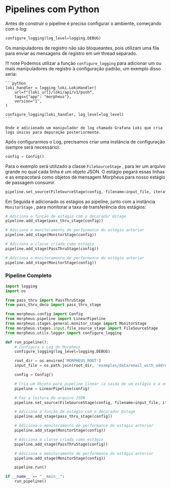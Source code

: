 # Pipelines com Python

Antes de construir o pipeline é preciso configurar o ambiente, começando com o log:

```py
configure_logging(log_level=logging.DEBUG)
```

Os manipuladores de registro não são bloqueantes, pois utilizam uma fila para enviar as mensagens de registro em um thread separado.

!!! note
    Podemos utilizar a função `configure_logging` para adicionar um ou mais manipuladores de registro à configuração padrão, um exemplo disso seria:

    ```python
    loki_handler = logging_loki.LokiHandler(
        url=f"{loki_url}/loki/api/v1/push",
        tags={"app": "morpheus"},
        version="1",
    )

    configure_logging(loki_handler, log_level=log_level)
    ```

    Onde é adicionado um manipulador de log chamado Grafana Loki que cria logs únicos para depuração posteriormente.

Após configurarmos o Log, precisamos criar uma instância de configuração (sempre será necessário):

```py
config = Config()
```

Para o exemplo será utilizado a classe `FileSourceStage` , para ler um arquivo grande no qual cada linha é um objeto JSON. O estágio pegará essas linhas e as empacotará como objetos de mensagem Morpheus para nosso estágio de passagem consumir.

```py
pipeline.set_source(FileSourceStage(config, filename=input_file, iterative=False))
```

Em Seguida é adicionado os estágios ao pipeline, junto com a instância ``MonitorStage`` , para monitorar a taxa de transferência dos estágios:

```py
# Adiciona a função de estágio com o decorador @stage
pipeline.add_stage(pass_thru_stage(config))

# Adiciona o monitoramento de performance do estágio anterior
pipeline.add_stage(MonitorStage(config))

# Adiciona a classe criada como estágio
pipeline.add_stage(PassThruStage(config))

# Adiciona o monitoramento de performance do estágio anterior
pipeline.add_stage(MonitorStage(config))
```

### Pipeline Completo

```py
import logging
import os

from pass_thru import PassThruStage
from pass_thru_deco import pass_thru_stage

from morpheus.config import Config
from morpheus.pipeline import LinearPipeline
from morpheus.stages.general.monitor_stage import MonitorStage
from morpheus.stages.input.file_source_stage import FileSourceStage
from morpheus.utils.logger import configure_logging

def run_pipeline():
    # Configura o Log do Morpheus
    configure_logging(log_level=logging.DEBUG)

    root_dir = os.environ['MORPHEUS_ROOT']
    input_file = os.path.join(root_dir, 'examples/data/email_with_addresses.jsonlines')

    config = Config()

    # Cria um Objeto para pipeline linear (a saida de um estágio é a entrada da outra na ordem que foi criada)
    pipeline = LinearPipeline(config)

    # Faz a leitura do arquivo JSON
    pipeline.set_source(FileSourceStage(config, filename=input_file, iterative=False))

    # Adiciona a função de estágio com o decorador @stage
    pipeline.add_stage(pass_thru_stage(config))

    # Adiciona o monitoramento de performance do estágio anterior
    pipeline.add_stage(MonitorStage(config))

    # Adiciona a classe criada como estágio
    pipeline.add_stage(PassThruStage(config))

    # Adiciona o monitoramento de performance do estágio anterior
    pipeline.add_stage(MonitorStage(config))

    pipeline.run()

if __name__ == "__main__":
    run_pipeline()
```

